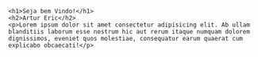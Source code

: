     <h1>Seja bem Vindo!</h1>
    <h2>Artur Eric</h2>
    <p>Lorem ipsum dolor sit amet consectetur adipisicing elit. Ab ullam blanditiis laborum esse nostrum hic aut rerum itaque numquam dolorem dignissimos, eveniet quos molestiae, consequatur earum quaerat cum explicabo obcaecati!</p>
